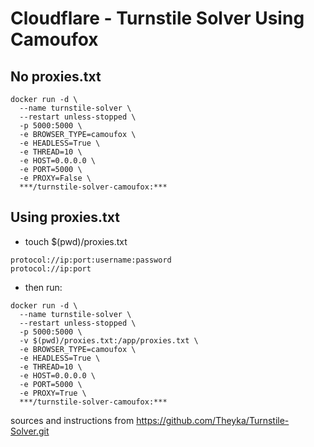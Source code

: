 # Cloudflare - Turnstile Solver Using Camoufox⁠
## No proxies.txt
```
docker run -d \
  --name turnstile-solver \
  --restart unless-stopped \
  -p 5000:5000 \
  -e BROWSER_TYPE=camoufox \
  -e HEADLESS=True \
  -e THREAD=10 \
  -e HOST=0.0.0.0 \
  -e PORT=5000 \
  -e PROXY=False \
  ***/turnstile-solver-camoufox:***
```
## Using proxies.txt

+ touch $(pwd)/proxies.txt
```
protocol://ip:port:username:password
protocol://ip:port
```
+ then run:
```
docker run -d \
  --name turnstile-solver \
  --restart unless-stopped \
  -p 5000:5000 \
  -v $(pwd)/proxies.txt:/app/proxies.txt \
  -e BROWSER_TYPE=camoufox \
  -e HEADLESS=True \
  -e THREAD=10 \
  -e HOST=0.0.0.0 \
  -e PORT=5000 \
  -e PROXY=True \
  ***/turnstile-solver-camoufox:***
```
sources and instructions from https://github.com/Theyka/Turnstile-Solver.git⁠
